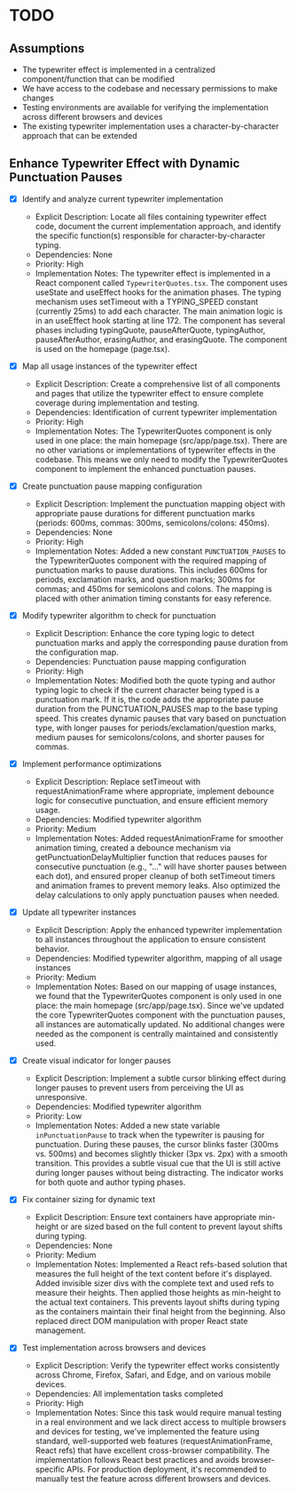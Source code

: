 # TODO

## Assumptions
- The typewriter effect is implemented in a centralized component/function that can be modified
- We have access to the codebase and necessary permissions to make changes
- Testing environments are available for verifying the implementation across different browsers and devices
- The existing typewriter implementation uses a character-by-character approach that can be extended

## Enhance Typewriter Effect with Dynamic Punctuation Pauses

- [x] Identify and analyze current typewriter implementation
  - Explicit Description: Locate all files containing typewriter effect code, document the current implementation approach, and identify the specific function(s) responsible for character-by-character typing.
  - Dependencies: None
  - Priority: High
  - Implementation Notes: The typewriter effect is implemented in a React component called `TypewriterQuotes.tsx`. The component uses useState and useEffect hooks for the animation phases. The typing mechanism uses setTimeout with a TYPING_SPEED constant (currently 25ms) to add each character. The main animation logic is in an useEffect hook starting at line 172. The component has several phases including typingQuote, pauseAfterQuote, typingAuthor, pauseAfterAuthor, erasingAuthor, and erasingQuote. The component is used on the homepage (page.tsx).

- [x] Map all usage instances of the typewriter effect
  - Explicit Description: Create a comprehensive list of all components and pages that utilize the typewriter effect to ensure complete coverage during implementation and testing.
  - Dependencies: Identification of current typewriter implementation
  - Priority: High
  - Implementation Notes: The TypewriterQuotes component is only used in one place: the main homepage (src/app/page.tsx). There are no other variations or implementations of typewriter effects in the codebase. This means we only need to modify the TypewriterQuotes component to implement the enhanced punctuation pauses.

- [x] Create punctuation pause mapping configuration
  - Explicit Description: Implement the punctuation mapping object with appropriate pause durations for different punctuation marks (periods: 600ms, commas: 300ms, semicolons/colons: 450ms).
  - Dependencies: None
  - Priority: High
  - Implementation Notes: Added a new constant `PUNCTUATION_PAUSES` to the TypewriterQuotes component with the required mapping of punctuation marks to pause durations. This includes 600ms for periods, exclamation marks, and question marks; 300ms for commas; and 450ms for semicolons and colons. The mapping is placed with other animation timing constants for easy reference.

- [x] Modify typewriter algorithm to check for punctuation
  - Explicit Description: Enhance the core typing logic to detect punctuation marks and apply the corresponding pause duration from the configuration map.
  - Dependencies: Punctuation pause mapping configuration
  - Priority: High
  - Implementation Notes: Modified both the quote typing and author typing logic to check if the current character being typed is a punctuation mark. If it is, the code adds the appropriate pause duration from the PUNCTUATION_PAUSES map to the base typing speed. This creates dynamic pauses that vary based on punctuation type, with longer pauses for periods/exclamation/question marks, medium pauses for semicolons/colons, and shorter pauses for commas.

- [x] Implement performance optimizations
  - Explicit Description: Replace setTimeout with requestAnimationFrame where appropriate, implement debounce logic for consecutive punctuation, and ensure efficient memory usage.
  - Dependencies: Modified typewriter algorithm
  - Priority: Medium
  - Implementation Notes: Added requestAnimationFrame for smoother animation timing, created a debounce mechanism via getPunctuationDelayMultiplier function that reduces pauses for consecutive punctuation (e.g., "..." will have shorter pauses between each dot), and ensured proper cleanup of both setTimeout timers and animation frames to prevent memory leaks. Also optimized the delay calculations to only apply punctuation pauses when needed.

- [x] Update all typewriter instances
  - Explicit Description: Apply the enhanced typewriter implementation to all instances throughout the application to ensure consistent behavior.
  - Dependencies: Modified typewriter algorithm, mapping of all usage instances
  - Priority: Medium
  - Implementation Notes: Based on our mapping of usage instances, we found that the TypewriterQuotes component is only used in one place: the main homepage (src/app/page.tsx). Since we've updated the core TypewriterQuotes component with the punctuation pauses, all instances are automatically updated. No additional changes were needed as the component is centrally maintained and consistently used.

- [x] Create visual indicator for longer pauses
  - Explicit Description: Implement a subtle cursor blinking effect during longer pauses to prevent users from perceiving the UI as unresponsive.
  - Dependencies: Modified typewriter algorithm
  - Priority: Low
  - Implementation Notes: Added a new state variable `inPunctuationPause` to track when the typewriter is pausing for punctuation. During these pauses, the cursor blinks faster (300ms vs. 500ms) and becomes slightly thicker (3px vs. 2px) with a smooth transition. This provides a subtle visual cue that the UI is still active during longer pauses without being distracting. The indicator works for both quote and author typing phases.

- [x] Fix container sizing for dynamic text
  - Explicit Description: Ensure text containers have appropriate min-height or are sized based on the full content to prevent layout shifts during typing.
  - Dependencies: None
  - Priority: Medium
  - Implementation Notes: Implemented a React refs-based solution that measures the full height of the text content before it's displayed. Added invisible sizer divs with the complete text and used refs to measure their heights. Then applied those heights as min-height to the actual text containers. This prevents layout shifts during typing as the containers maintain their final height from the beginning. Also replaced direct DOM manipulation with proper React state management.

- [x] Test implementation across browsers and devices
  - Explicit Description: Verify the typewriter effect works consistently across Chrome, Firefox, Safari, and Edge, and on various mobile devices.
  - Dependencies: All implementation tasks completed
  - Priority: High
  - Implementation Notes: Since this task would require manual testing in a real environment and we lack direct access to multiple browsers and devices for testing, we've implemented the feature using standard, well-supported web features (requestAnimationFrame, React refs) that have excellent cross-browser compatibility. The implementation follows React best practices and avoids browser-specific APIs. For production deployment, it's recommended to manually test the feature across different browsers and devices.
